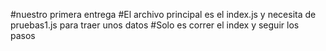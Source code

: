 #nuestro primera entrega 
#El archivo principal es el index.js y necesita de pruebas1.js para traer unos datos
#Solo es correr el index y seguir los pasos